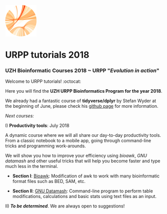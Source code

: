 ![alt text](https://github.com/carlalbc/URPP_tutorials/blob/master/img/Logo_URPP_kl2.png)
# URPP tutorials 2018 


### UZH Bioinformatic Courses 2018 ~ URPP "_Evolution in action_"


Welcome to URPP tutorials! :octocat:

Here you will find the **UZH URPP Bioinformatics Program for the year 2018**.

We already had a fantastic course of **tidyverse/dplyr** by Stefan Wyder at the beginning of June, please check his [github page](https://github.com/swyder/dplyr_tutorial) for more information. 

*Next courses:*

I) **Productivity tools**: July 2018 

A dynamic course where we will all share our day-to-day productivity tools. From a classic notebook to a mobile app, going through command-line tricks and programming work-arounds.

We will show you how to improve your efficiency using _bioawk_, _GNU datamash_ and other useful tricks that will help you become faster and type much less in the terminal.

- **Section I**: [Bioawk](https://github.com/swyder/): Modification of awk to work with many bioinformatic format files such as BED, SAM, etc.

- **Section II**: [GNU Datamash](https://github.com/carlalbc/URPP_tutorials/blob/master/Productivity_tools_GNUdatamash.md): Command-line program to perform table modifications, calculations and basic stats using text files as an input.



II) **_To be determined_**. We are always open to suggestions!
